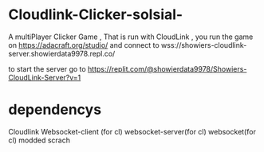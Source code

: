 # Cloudlink-Clicker-solsial-
A multiPlayer Clicker Game , That is run with CloudLink , you run the game on https://adacraft.org/studio/ and connect to wss://showiers-cloudlink-server.showierdata9978.repl.co/

to start the server go to https://replit.com/@showierdata9978/Showiers-CloudLink-Server?v=1 

# dependencys 
Cloudlink 
Websocket-client (for cl)
websocket-server(for cl)
websocket(for cl)
modded scrach 
